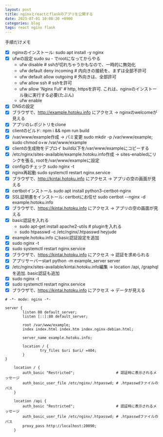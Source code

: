 ```yaml
---
layout: post
title: nginxとreactとflaskのアプリを公開する
date: 2023-07-01 10:08:20 +0900
categories: blog
tags: react nginx flask
---
```


手順だけメモ

- [x] nginxのインストール: sudo apt install -y nginx
- [x] ufwの設定 sudo su - でrootになってからやる
  - ufw disable # sshが切れちゃうかもなので、一時的に無効化
  - ufw default deny incoming # 内向きの接続を、まずは全部不許可
  - ufw default allow outgoing # 外向きは、全部許可
  - ufw allow ssh # sshを許可
  - ufw allow 'Nginx Full' # http, httpsを許可. これは、nginxのインストール後に実行する必要(たぶん)
  - ufw enable
- [x] DNSの設定
- [x] ブラウザで、http://example.hotoku.info にアクセス → nginxのwelcomeが見える
- [x] アプリのレポジトリをclone
- [x] clientのビルド: npm i && npm run build
- [x] /var/www/example作成 → パミ変更 sudo mkdir -p /var/www/example; sudo chmod o+w /var/www/example
- [x] clientの生成物をデプロイ build以下を/var/www/exampleにコピーする
- [x] /etc/nginx/sites-available/example.hotoku.info作成 → sites-enabledにリンクを張る, rootを/var/www/exampleに設定
- [x] configのチェック sudo nginx -t
- [x] nginx再起動 sudo systemctl restart nginx.service
- [x] ブラウザで、http://kintai.hotoku.info にアクセス → アプリの空の画面が見える
- [x] certbotインストール sudo apt install python3-certbot-nginx
- [x] SSL証明書をインストール: certbotにお任せ sudo certbot --nginx -d example.hotoku.info
- [x] ブラウザで、https://kintai.hotoku.info にアクセス → アプリの空の画面が見える
- [x] basic認証を入れる
  - sudo apt-get install apache2-utils # pluginを入れる
  - sudo htpasswd -c /etc/nginx/.htpasswd heyjude
- [x] example.hotoku.info にbasic認証設定を追加
- [x] sudo nginx -t
- [x] sudo systemctl restart nginx.service
- [x] ブラウザで、https://kintai.hotoku.info にアクセス → 認証を求められる
- [x] アプリサーバーstart python -m example_server server
- [x] /etc/nginx/sites-available/kintai.hotoku.info編集 → location /api, /graphqlを追加. basic認証も追加
- [x] sudo nginx -t
- [x] sudo systemctl restart nginx.service
- [x] ブラウザで、https://kintai.hotoku.info にアクセス → データが見える

```
# -*- mode: nginx -*-

server {
        listen 80 default_server;
        listen [::]:80 default_server;

        root /var/www/example;
        index index.html index.htm index.nginx-debian.html;

        server_name example.hotoku.info;

        location / {
                try_files $uri $uri/ =404;
        }
}
```

```
    location / {
        auth_basic "Restricted";                   # 認証時に表示されるメッセージ
        auth_basic_user_file /etc/nginx/.htpasswd; # .htpasswdファイルのパス
    }

```

```
    location /api {
        auth_basic "Restricted";                   # 認証時に表示されるメッセージ
        auth_basic_user_file /etc/nginx/.htpasswd; # .htpasswdファイルのパス
        proxy_pass http://localhost:20090;
    }
```
